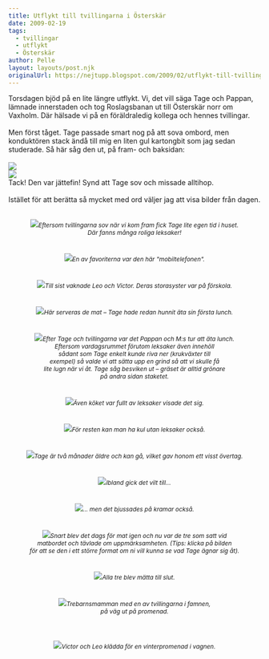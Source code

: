 ```yaml
---
title: Utflykt till tvillingarna i Österskär
date: 2009-02-19
tags: 
  - tvillingar
  - utflykt
  - Österskär	
author: Pelle
layout: layouts/post.njk
originalUrl: https://nejtupp.blogspot.com/2009/02/utflykt-till-tvillingarna-i-osterskar.html
---
```


Torsdagen bjöd på en lite längre utflykt. Vi, det vill säga Tage och Pappan, lämnade innerstaden och tog Roslagsbanan ut till Österskär norr om Vaxholm. Där hälsade vi på en föräldraledig kollega och hennes tvillingar.<br><br>Men först tåget. Tage passade smart nog på att sova ombord, men konduktören stack ändå till mig en liten gul kartongbit som jag sedan studerade. Så här såg den ut, på fram- och baksidan:<br><br><img src="../../../../img/barnbiljett-framsida.jpg"><br><img src="../../../../img/barnbiljett-baksida.jpg"><br>Tack! Den var jättefin! Synd att Tage sov och missade alltihop.<br><br>Istället för att berätta så mycket med ord väljer jag att visa bilder från dagen.<br><br><div style="text-align: center;"><img src="../../../../img/_MG_1020_1024pix.jpg"><span style="font-size:85%;"><span style="font-style: italic;">Eftersom tvillingarna sov när vi kom fram fick Tage lite egen tid i huset.<br>Där fanns många roliga leksaker!</span></span><br></div><br><br><div style="text-align: center;"><img src="../../../../img/_MG_1005_1024pix.jpg"><span style="font-size:85%;"><span style="font-style: italic;">En av favoriterna var den här "mobiltelefonen".</span></span><br></div><br><br><div style="text-align: center;"><img src="../../../../img/_MG_1010_1024pix.jpg"><span style="font-size:85%;"><span style="font-style: italic;">Till sist vaknade Leo och Victor. Deras storasyster var på förskola.</span></span><br></div><br><br><div style="text-align: center;"><img src="../../../../img/_MG_1019_1024pix.jpg"><span style="font-size:85%;"><span style="font-style: italic;">Här serveras de mat – Tage hade redan hunnit äta sin första lunch.</span></span><br></div><br><br><div style="text-align: center;"><img src="../../../../img/_MG_1059_1024pix.jpg"><span style="font-size:85%;"><span style="font-style: italic;">Efter Tage och tvillingarna var det Pappan och M:s tur att äta lunch.<br>Eftersom vardagsrummet förutom leksaker även innehöll<br>sådant som Tage enkelt kunde riva ner (krukväxter till<br>exempel) så valde vi att sätta upp en grind så att vi skulle få<br>lite lugn när vi åt. Tage såg besviken ut – gräset är alltid grönare<br>på andra sidan staketet.</span></span><br></div><br><br><div style="text-align: center;"><img src="../../../../img/_MG_1055_1024pix.jpg"><span style="font-size:85%;"><span style="font-style: italic;">Även köket var fullt av leksaker visade det sig.</span></span><br></div><br><br><div style="text-align: center;"><img src="../../../../img/_MG_1046_1024pix.jpg"><span style="font-size:85%;"><span style="font-style: italic;">För resten kan man ha kul utan leksaker också.</span><br></span></div><br><br><div style="text-align: center;"><img src="../../../../img/_MG_1062_1024pix-2.jpg"><span style="font-size:85%;"><span style="font-style: italic;">Tage är två månader äldre och kan gå, vilket gav honom ett visst övertag.</span></span><br></div><br><br><div style="text-align: center;"><img src="../../../../img/_MG_1076_1024pix-2.jpg"><span style="font-size:85%;"><span style="font-style: italic;">Ibland gick det vilt till...</span></span><br></div><br><br><div style="text-align: center;"><img src="../../../../img/_MG_1063_1024pix.jpg"><span style="font-size:85%;"><span style="font-style: italic;">... men det bjussades på kramar också.</span></span><br></div><br><br><div style="text-align: center;"><img src="../../../../img/_MG_1087_1024pix.jpg"><span style="font-size:85%;"><span style="font-style: italic;">Snart blev det dags för mat igen och nu var de tre som satt vid<br>matbordet och tävlade om uppmärksamheten. (Tips: klicka på bilden<br>för att se den i ett större format om ni vill kunna se vad Tage ägnar sig åt).<br></span></span></div><br><br><div style="text-align: center;"><img src="../../../../img/_MG_1091_1024pix.jpg"><span style="font-size:85%;"><span style="font-style: italic;">Alla tre blev mätta till slut.</span></span><br></div><br><br><div style="text-align: center;"><img src="../../../../img/_MG_1094_1024pix.jpg"><span style="font-size:85%;"><span style="font-style: italic;">Trebarnsmamman med en av tvillingarna i famnen,<br>på väg ut på promenad.</span></span><br><br><br><br></div><div style="text-align: center;"><img src="../../../../img/_MG_1111_1024pix.jpg"><span style="font-size:85%;"><span style="font-style: italic;">Victor och Leo klädda för en vinterpromenad i vagnen.</span></span><br></div>
<!-- no comments on this post -->